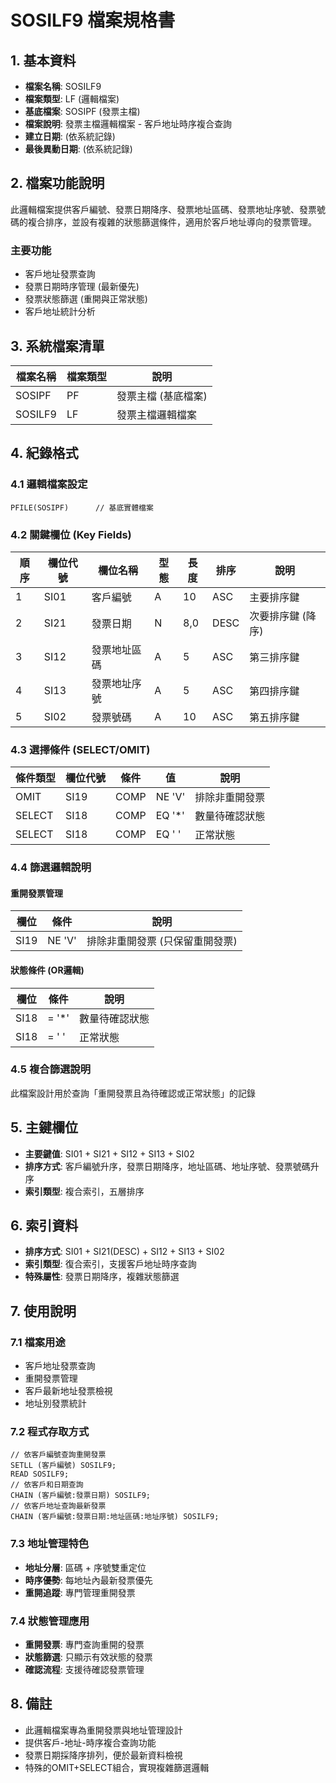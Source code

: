 # SOSILF9 檔案規格書

## 1. 基本資料
- **檔案名稱**: SOSILF9
- **檔案類型**: LF (邏輯檔案)
- **基底檔案**: SOSIPF (發票主檔)
- **檔案說明**: 發票主檔邏輯檔案 - 客戶地址時序複合查詢
- **建立日期**: (依系統記錄)
- **最後異動日期**: (依系統記錄)

## 2. 檔案功能說明
此邏輯檔案提供客戶編號、發票日期降序、發票地址區碼、發票地址序號、發票號碼的複合排序，並設有複雜的狀態篩選條件，適用於客戶地址導向的發票管理。

### 主要功能
- 客戶地址發票查詢
- 發票日期時序管理 (最新優先)
- 發票狀態篩選 (重開與正常狀態)
- 客戶地址統計分析

## 3. 系統檔案清單
| 檔案名稱 | 檔案類型 | 說明 |
|----------|----------|------|
| SOSIPF | PF | 發票主檔 (基底檔案) |
| SOSILF9 | LF | 發票主檔邏輯檔案 |

## 4. 紀錄格式

### 4.1 邏輯檔案設定
```
PFILE(SOSIPF)      // 基底實體檔案
```

### 4.2 關鍵欄位 (Key Fields)
| 順序 | 欄位代號 | 欄位名稱 | 型態 | 長度 | 排序 | 說明 |
|------|----------|----------|------|------|------|------|
| 1 | SI01 | 客戶編號 | A | 10 | ASC | 主要排序鍵 |
| 2 | SI21 | 發票日期 | N | 8,0 | DESC | 次要排序鍵 (降序) |
| 3 | SI12 | 發票地址區碼 | A | 5 | ASC | 第三排序鍵 |
| 4 | SI13 | 發票地址序號 | A | 5 | ASC | 第四排序鍵 |
| 5 | SI02 | 發票號碼 | A | 10 | ASC | 第五排序鍵 |

### 4.3 選擇條件 (SELECT/OMIT)
| 條件類型 | 欄位代號 | 條件 | 值 | 說明 |
|----------|----------|------|----|----|
| OMIT | SI19 | COMP | NE 'V' | 排除非重開發票 |
| SELECT | SI18 | COMP | EQ '*' | 數量待確認狀態 |
| SELECT | SI18 | COMP | EQ ' ' | 正常狀態 |

### 4.4 篩選邏輯說明
#### 重開發票管理
| 欄位 | 條件 | 說明 |
|------|------|------|
| SI19 | NE 'V' | 排除非重開發票 (只保留重開發票) |

#### 狀態條件 (OR邏輯)
| 欄位 | 條件 | 說明 |
|------|------|------|
| SI18 | = '*' | 數量待確認狀態 |
| SI18 | = ' ' | 正常狀態 |

### 4.5 複合篩選說明
此檔案設計用於查詢「重開發票且為待確認或正常狀態」的記錄

## 5. 主鍵欄位
- **主要鍵值**: SI01 + SI21 + SI12 + SI13 + SI02
- **排序方式**: 客戶編號升序，發票日期降序，地址區碼、地址序號、發票號碼升序
- **索引類型**: 複合索引，五層排序

## 6. 索引資料
- **排序方式**: SI01 + SI21(DESC) + SI12 + SI13 + SI02
- **索引類型**: 復合索引，支援客戶地址時序查詢
- **特殊屬性**: 發票日期降序，複雜狀態篩選

## 7. 使用說明

### 7.1 檔案用途
- 客戶地址發票查詢
- 重開發票管理
- 客戶最新地址發票檢視
- 地址別發票統計

### 7.2 程式存取方式
```rpg
// 依客戶編號查詢重開發票
SETLL (客戶編號) SOSILF9;
READ SOSILF9;
// 依客戶和日期查詢
CHAIN (客戶編號:發票日期) SOSILF9;
// 依客戶地址查詢最新發票
CHAIN (客戶編號:發票日期:地址區碼:地址序號) SOSILF9;
```

### 7.3 地址管理特色
- **地址分層**: 區碼 + 序號雙重定位
- **時序優勢**: 每地址內最新發票優先
- **重開追蹤**: 專門管理重開發票

### 7.4 狀態管理應用
- **重開發票**: 專門查詢重開的發票
- **狀態篩選**: 只顯示有效狀態的發票
- **確認流程**: 支援待確認發票管理

## 8. 備註
- 此邏輯檔案專為重開發票與地址管理設計
- 提供客戶-地址-時序複合查詢功能
- 發票日期採降序排列，便於最新資料檢視
- 特殊的OMIT+SELECT組合，實現複雜篩選邏輯 